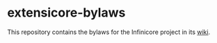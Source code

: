 # extensicore-bylaws
This repository contains the bylaws for the Infinicore project in its [wiki](https://github.com/ExtensiCore/extensicore-bylaws/wiki/).
